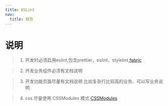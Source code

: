 ```yaml
---
title: ESLint
nav:
  title: 规范
---
```


# 说明

> 1. 开发时必须启用eslint,包含prettier，eslint，stylelint,[fabric](https://github.com/umijs/fabric#readme)

> 2. 开发业务组件必须有文档说明

> 3. 开发功能页面尽量有文档说明 比如复杂行比较高的业务、可以写业务说明

> 4. css 尽量使用 CSSModules 模式 [CSSModules](~docs/knowledge/css-modules)
